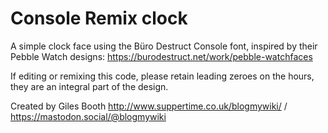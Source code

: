 # Console Remix clock

A simple clock face using the Büro Destruct Console font, inspired by their Pebble Watch designs: https://burodestruct.net/work/pebble-watchfaces

If editing or remixing this code, please retain leading zeroes on the hours, they are an integral part of the design.

Created by Giles Booth http://www.suppertime.co.uk/blogmywiki/ / https://mastodon.social/@blogmywiki

[](watch-in-use.jpg)

